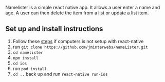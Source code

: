 Namelister is a simple react native app. It allows a user enter a name and age. A user can then delete the item from a list or update a list item.

## Set up and install instructions

1. Follow these [steps](https://reactnative.dev/docs/environment-setup) if computers is not setup with react-native
1. run `git clone https://github.com/jminterwebs/nameLister.git`
1. `cd namelister`
1. `npm install`
1. `cd ios`
1. run `pod install`
1. `cd ..` back up and run `react-native run-ios`